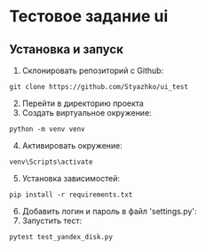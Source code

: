 # Тестовое задание ui
## Установка и запуск

1. Склонировать репозиторий с Github:
````
git clone https://github.com/Styazhko/ui_test
````
2. Перейти в директорию проекта
3. Создать виртуальное окружение:
````
python -m venv venv
````
4. Активировать окружение: 
````
venv\Scripts\activate
````
5. Установка зависимостей:
```
pip install -r requirements.txt
```
6. Добавить логин и пароль в файл 'settings.py':
7. Запустить тест:
```
pytest test_yandex_disk.py
```